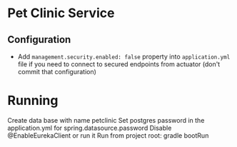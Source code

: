 # Pet Clinic Service

## Configuration
* Add `management.security.enabled: false` property into `application.yml` file if you need to connect to secured endpoints from actuator (don't commit that configuration) 

# Running
Create data base with name petclinic
Set postgres password in the application.yml for spring.datasource.password
Disable @EnableEurekaClient or run it
Run from project root: gradle bootRun

